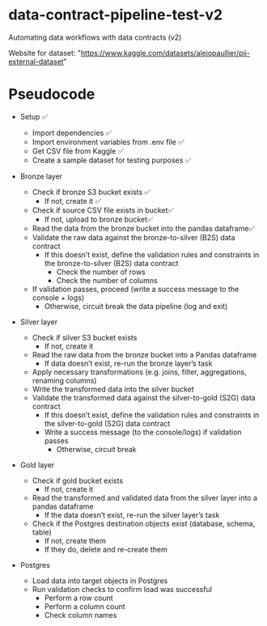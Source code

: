 # data-contract-pipeline-test-v2
Automating data workflows with data contracts (v2)




Website for dataset: "https://www.kaggle.com/datasets/alejopaullier/pii-external-dataset"




# Pseudocode

- Setup ✅ 
    - Import dependencies ✅ 
    - Import environment variables from .env file ✅
    - Get CSV file from Kaggle ✅ 
    - Create a sample dataset for testing purposes ✅ 


- Bronze layer
    - Check if bronze S3 bucket exists ✅
        - If not, create it ✅ 
    - Check if source CSV file exists in bucket✅
        - If not, upload to bronze bucket✅
    - Read the data from the bronze bucket into the pandas dataframe✅
    - Validate the raw data against the bronze-to-silver (B2S) data contract
        - If this doesn’t exist, define the validation rules and constraints in the bronze-to-silver (B2S) data contract
            - Check the number of rows
            - Check the number of columns
    - If validation passes, proceed (write a success message to the console + logs)
        - Otherwise, circuit break the data pipeline (log and exit)

- Silver layer
    - Check if silver S3 bucket exists
        - If not, create it
    - Read the raw data from the bronze bucket into a Pandas dataframe
        - If data doesn’t exist, re-run the bronze layer’s task
    - Apply necessary transformations (e.g. joins, filter, aggregations, renaming columns)
    - Write the transformed data into the silver bucket
    - Validate the transformed data against the silver-to-gold (S2G) data contract
        - If this doesn’t exist, define the validation rules and constraints in the silver-to-gold (S2G) data contract
        - Write a success message (to the console/logs) if validation passes
            - Otherwise, circuit break

- Gold layer
    - Check if gold bucket exists
        - If not, create it
    - Read the transformed and validated data from the silver layer into a pandas dataframe
        - If the data doesn’t exist, re-run the silver layer’s task
    - Check if the Postgres destination objects exist (database, schema, table)
        - If not, create them
        - If they do, delete and re-create them

- Postgres
    - Load data into target objects in Postgres
    - Run validation checks to confirm load was successful
        - Perform a row count
        - Perform a column count
        - Check column names